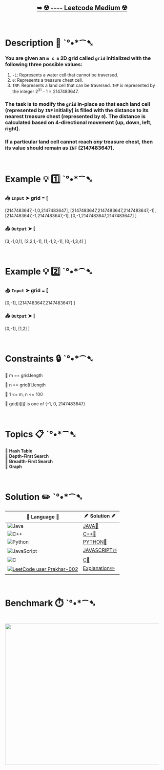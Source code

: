 # 

</br>

<h2 align="center"> 

<a href=""><strong>➥ ☢️ ---- Leetcode Medium ☢️ </strong></a>
</h2>

</br>

# Description 📜 ˋ°•*⁀➷

### You are given an `m x n` 2D grid called `grid` initialized with the following three possible values:

1. `-1`: Represents a water cell that cannot be traversed.
2. `0`: Represents a treasure chest cell.
3. `INF`: Represents a land cell that can be traversed. `INF` is represented by the integer 2<sup>31</sup> - 1 = 2147483647.

### The task is to modify the `grid` in-place so that each land cell (represented by `INF` initially) is filled with the distance to its nearest treasure chest (represented by `0`). The distance is calculated based on 4-directional movement (up, down, left, right).

### If a particular land cell cannot reach *any* treasure chest, then its value should remain as `INF` (2147483647).

</br>

# Example 💡 1️⃣ ˋ°•*⁀➷

  ### 📥 `Input`  ➤ grid = [
  [2147483647,-1,0,2147483647],
  [2147483647,2147483647,2147483647,-1],
  [2147483647,-1,2147483647,-1],
  [0,-1,2147483647,2147483647]
]

  ### 📤 `Output`  ➤ [
  [3,-1,0,1],
  [2,2,1,-1],
  [1,-1,2,-1],
  [0,-1,3,4]
]

</br>

# Example 💡 2️⃣ ˋ°•*⁀➷

  ### 📥 `Input` ➤ grid = [
  [0,-1],
  [2147483647,2147483647]
]

  ### 📤 `Output`  ➤ [
  [0,-1],
  [1,2]
]

</br>

# Constraints 🔒 ˋ°•*⁀➷

🔹 m == grid.length </br>

🔹 n == grid[i].length </br>

🔹 1 <= m, n <= 100 </br>

🔹 grid[i][j] is one of {-1, 0, 2147483647} </br>

</br>

# Topics 📋 ˋ°•*⁀➷

🔸 **Hash Table**  </br>
🔸 **Depth-First Search**  </br>
🔸 **Breadth-First Search**  </br>
🔸 **Graph**  </br>

</br>

# Solution ✏️ ˋ°•*⁀➷

| 📒 Language 📒  | 🪶 Solution 🪶 |
| ------------- | ------------- |
|  ![Java](https://img.shields.io/badge/java-%23ED8B00.svg?style=for-the-badge&logo=openjdk&logoColor=white)  | [JAVA🍁]() |
|  ![C++](https://img.shields.io/badge/c++-%2300599C.svg?style=for-the-badge&logo=c%2B%2B&logoColor=white)  | [C++🎲]()  |
|  ![Python](https://img.shields.io/badge/python-3670A0?style=for-the-badge&logo=python&logoColor=ffdd54)    | [PYTHON🍰]() |
| ![JavaScript](https://img.shields.io/badge/javascript-%23323330.svg?style=for-the-badge&logo=javascript&logoColor=%23F7DF1E)   | [JAVASCRIPT☃️]() |
|   ![C](https://img.shields.io/badge/c-%2300599C.svg?style=for-the-badge&logo=c&logoColor=white)   | [C💖]()  |
| [![LeetCode user Prakhar-002](https://img.shields.io/badge/dynamic/json?style=for-the-badge&labelColor=black&color=%23ffa116&label=Solved&query=solvedOverTotal&url=https%3A%2F%2Fleetcode-badge.vercel.app%2Fapi%2Fusers%2FPrakhar-002&logo=leetcode&logoColor=yellow)](https://leetcode.com/Prakhar-002/)  | [Explanation✏️]() |

</br>

# Benchmark ⏱️ ˋ°•*⁀➷

<h1  align="center" >

<img src ="" width = "700px" height="462px" />

</h1>
